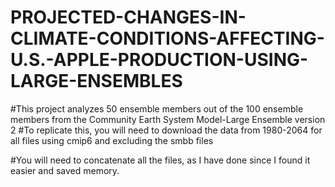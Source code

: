 # PROJECTED-CHANGES-IN-CLIMATE-CONDITIONS-AFFECTING-U.S.-APPLE-PRODUCTION-USING-LARGE-ENSEMBLES
#This project analyzes 50 ensemble members out of the 100 ensemble members from the Community Earth System Model-Large Ensemble version 2
#To replicate this, you will need to download the data from 1980-2064 for all files using cmip6 and excluding the smbb files

#You will need to concatenate all the files, as I have done since I found it easier and saved memory. 

